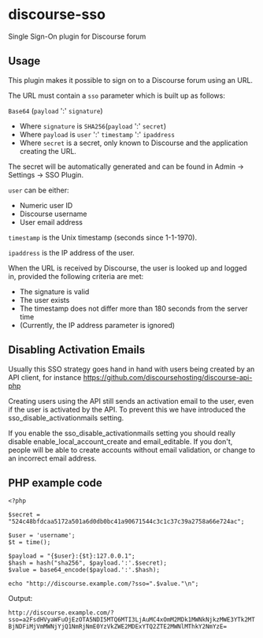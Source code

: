 discourse-sso
=============

Single Sign-On plugin for Discourse forum

Usage
-----

This plugin makes it possible to sign on to a Discourse forum using an URL.

The URL must contain a `sso` parameter which is built up as follows:

`Base64` (`payload` ':' `signature`)

* Where `signature` is `SHA256`(`payload` ':' `secret`)
* Where `payload` is `user` ':' `timestamp` ':' `ipaddress`
* Where `secret` is a secret, only known to Discourse and the application creating the URL.

The secret will be automatically generated and can be found in Admin -> Settings -> SSO Plugin.

`user` can be either:
* Numeric user ID
* Discourse username
* User email address

`timestamp` is the Unix timestamp (seconds since 1-1-1970).

`ipaddress` is the IP address of the user.

When the URL is received by Discourse, the user is looked up and logged in, provided the following criteria are met:
* The signature is valid
* The user exists
* The timestamp does not differ more than 180 seconds from the server time
* (Currently, the IP address parameter is ignored)

Disabling Activation Emails
---------------------------

Usually this SSO strategy goes hand in hand with users being created by an API client, for instance 
https://github.com/discoursehosting/discourse-api-php

Creating users using the API still sends an activation email to the user, even if the user is activated by the API.
To prevent this we have introduced the sso_disable_activationmails setting.

If you enable the sso_disable_activationmails setting you should really disable enable_local_account_create 
and email_editable. If you don't, people will be able to create accounts without email validation, or change to an incorrect email address.


PHP example code
----------------

    <?php
    
    $secret = "524c48bfdcaa5172a501a6d0db0bc41a90671544c3c1c37c39a2758a66e724ac";
    
    $user = 'username';
    $t = time();
     
    $payload = "{$user}:{$t}:127.0.0.1";
    $hash = hash("sha256", $payload.':'.$secret);
    $value = base64_encode($payload.':'.$hash);
    
    echo "http://discourse.example.com/?sso=".$value."\n";

Output:

`http://discourse.example.com/?sso=a2FsdHVyaWFuOjEzOTA5NDI5MTQ6MTI3LjAuMC4xOmM2MDk1MWNkNjkzMWE3YTk2MTBjNDFiMjVmMWNjYjQ1NmRjNmE0YzVkZWE2MDExYTQ2ZTE2MWNlMThkY2NmYzE=`
